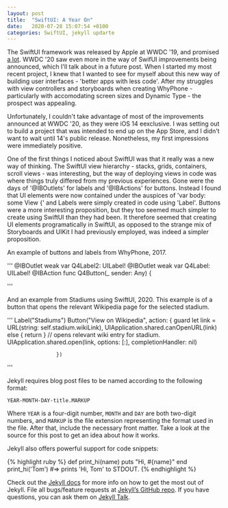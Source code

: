 ```yaml
---
layout: post
title:  "SwiftUI: A Year On"
date:   2020-07-28 15:07:54 +0100
categories: SwiftUI, jekyll updarte
---
```

The SwiftUI framework was released by Apple at WWDC '19, and promised [a lot](https://developer.apple.com/news/?id=06032019b). WWDC '20 saw even more in the way of SwifUI improvements being announced, which I'll talk about in a future post. When I started my most recent project, I knew that I wanted to see for myself about this new way of building user interfaces - 'better apps with less code'. After my struggles with view controllers and storyboards when creating WhyPhone - particularly with accomodating screen sizes and Dynamic Type - the prospect was appealing.

Unfortunately, I couldn't take advantage of most of the improvements announced at WWDC '20, as they were iOS 14 eexclusive. I was setting out to build a project that was intended to end up on the App Store, and I didn't want to wait until 14's public release. Nonetheless, my first impressions were immediately positive.

One of the first things I noticed about SwiftUI was that it really was a new way of thinking. The SwiftUI view hierarchy - stacks, grids, containers, scroll views - was interesting, but the way of deploying views in code was where things truly differed from my previous experiences. Gone were the days of '@IBOutlets' for labels and '@IBActions' for buttons. Instead I found that UI elements were now contained under the auspices of 'var body: some View {'  and Labels were simply created in code using 'Label'. Buttons were a more interesting proposition, but they too seemed much simpler to create using SwiftUI than they had been. It therefore seemed that creating UI elements programatically in SwiftUI, as opposed to the strange mix of Storyboards and UIKit I had previously employed, was indeed a simpler proposition.

An example of buttons and labels from WhyPhone, 2017.

'''
   @IBOutlet weak var Q4Label2: UILabel!
   @IBOutlet weak var Q4Label: UILabel!
   @IBAction func Q4Button(_ sender: Any) {

'''

And an example from Stadiums using SwiftUI, 2020. This example is of a button that opens the relevant Wikipedia page for the selected stadium.

'''
   Label("Stadiums")
  Button("View on Wikipedia", action: { guard let link = URL(string: self.stadium.wikiLink), UIApplication.shared.canOpenURL(link) else {
    return
          }
    // opens relevant wiki entry for stadium.
     UIApplication.shared.open(link, options: [:],
    completionHandler: nil)
                
                    })
'''


Jekyll requires blog post files to be named according to the following format:

`YEAR-MONTH-DAY-title.MARKUP`

Where `YEAR` is a four-digit number, `MONTH` and `DAY` are both two-digit numbers, and `MARKUP` is the file extension representing the format used in the file. After that, include the necessary front matter. Take a look at the source for this post to get an idea about how it works.

Jekyll also offers powerful support for code snippets:

{% highlight ruby %}
def print_hi(name)
  puts "Hi, #{name}"
end
print_hi('Tom')
#=> prints 'Hi, Tom' to STDOUT.
{% endhighlight %}

Check out the [Jekyll docs][jekyll-docs] for more info on how to get the most out of Jekyll. File all bugs/feature requests at [Jekyll’s GitHub repo][jekyll-gh]. If you have questions, you can ask them on [Jekyll Talk][jekyll-talk].

[jekyll-docs]: https://jekyllrb.com/docs/home
[jekyll-gh]:   https://github.com/jekyll/jekyll
[jekyll-talk]: https://talk.jekyllrb.com/
